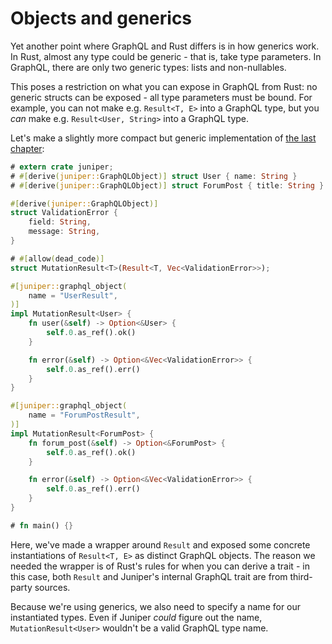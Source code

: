 # Objects and generics

Yet another point where GraphQL and Rust differs is in how generics work. In
Rust, almost any type could be generic - that is, take type parameters. In
GraphQL, there are only two generic types: lists and non-nullables.

This poses a restriction on what you can expose in GraphQL from Rust: no generic
structs can be exposed - all type parameters must be bound. For example, you can
not make e.g. `Result<T, E>` into a GraphQL type, but you _can_ make e.g.
`Result<User, String>` into a GraphQL type.

Let's make a slightly more compact but generic implementation of [the last
chapter](non_struct_objects.md):

```rust
# extern crate juniper;
# #[derive(juniper::GraphQLObject)] struct User { name: String }
# #[derive(juniper::GraphQLObject)] struct ForumPost { title: String }

#[derive(juniper::GraphQLObject)]
struct ValidationError {
    field: String,
    message: String,
}

# #[allow(dead_code)]
struct MutationResult<T>(Result<T, Vec<ValidationError>>);

#[juniper::graphql_object(
    name = "UserResult",
)]
impl MutationResult<User> {
    fn user(&self) -> Option<&User> {
        self.0.as_ref().ok()
    }

    fn error(&self) -> Option<&Vec<ValidationError>> {
        self.0.as_ref().err()
    }
}

#[juniper::graphql_object(
    name = "ForumPostResult",
)]
impl MutationResult<ForumPost> {
    fn forum_post(&self) -> Option<&ForumPost> {
        self.0.as_ref().ok()
    }

    fn error(&self) -> Option<&Vec<ValidationError>> {
        self.0.as_ref().err()
    }
}

# fn main() {}
```

Here, we've made a wrapper around `Result` and exposed some concrete
instantiations of `Result<T, E>` as distinct GraphQL objects. The reason we
needed the wrapper is of Rust's rules for when you can derive a trait - in this
case, both `Result` and Juniper's internal GraphQL trait are from third-party
sources.

Because we're using generics, we also need to specify a name for our
instantiated types. Even if Juniper _could_ figure out the name,
`MutationResult<User>` wouldn't be a valid GraphQL type name.
